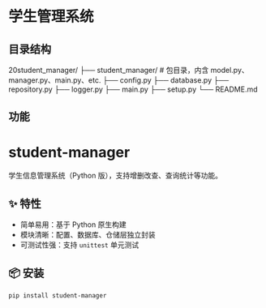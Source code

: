   
# 学生管理系统

## 目录结构
20student_manager/
├── student_manager/  # 包目录，内含 model.py、manager.py、main.py、etc.
    ├── config.py
    ├── database.py
    ├── repository.py
    ├── logger.py
    ├── main.py
├── setup.py
└── README.md

## 功能
# student-manager

学生信息管理系统（Python 版），支持增删改查、查询统计等功能。

## ✨ 特性

- 简单易用：基于 Python 原生构建
- 模块清晰：配置、数据库、仓储层独立封装
- 可测试性强：支持 `unittest` 单元测试

## 📦 安装

```bash
pip install student-manager
